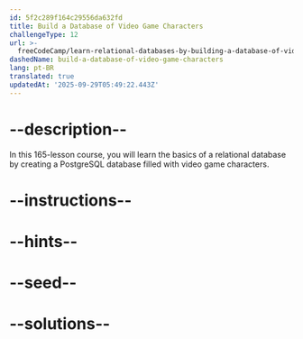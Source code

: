 ```yaml
---
id: 5f2c289f164c29556da632fd
title: Build a Database of Video Game Characters
challengeType: 12
url: >-
  freeCodeCamp/learn-relational-databases-by-building-a-database-of-video-game-characters
dashedName: build-a-database-of-video-game-characters
lang: pt-BR
translated: true
updatedAt: '2025-09-29T05:49:22.443Z'
---
```


# --description--

In this 165-lesson course, you will learn the basics of a relational database by creating a PostgreSQL database filled with video game characters.

# --instructions--

# --hints--

# --seed--

# --solutions--
